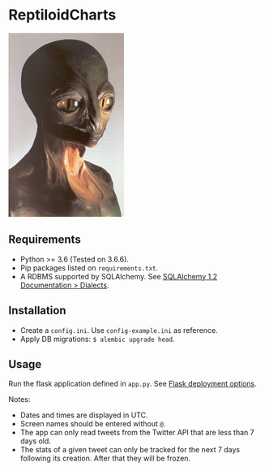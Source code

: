 # ReptiloidCharts

![Reptiloid](reptiloid.jpg)


## Requirements

- Python >= 3.6 (Tested on 3.6.6).
- Pip packages listed on `requirements.txt`.
- A RDBMS supported by SQLAlchemy. See [SQLAlchemy 1.2 Documentation > Dialects](https://docs.sqlalchemy.org/en/latest/dialects/index.html).


## Installation

- Create a `config.ini`. Use `config-example.ini` as reference.
- Apply DB migrations: `$ alembic upgrade head`.


## Usage

Run the flask application defined in `app.py`. See [Flask deployment options](http://flask.pocoo.org/docs/1.0/deploying/).

Notes:
- Dates and times are displayed in UTC.
- Screen names should be entered without `@`.
- The app can only read tweets from the Twitter API that are less than 7 days old.
- The stats of a given tweet can only be tracked for the next 7 days following its creation. After that they will be frozen.
